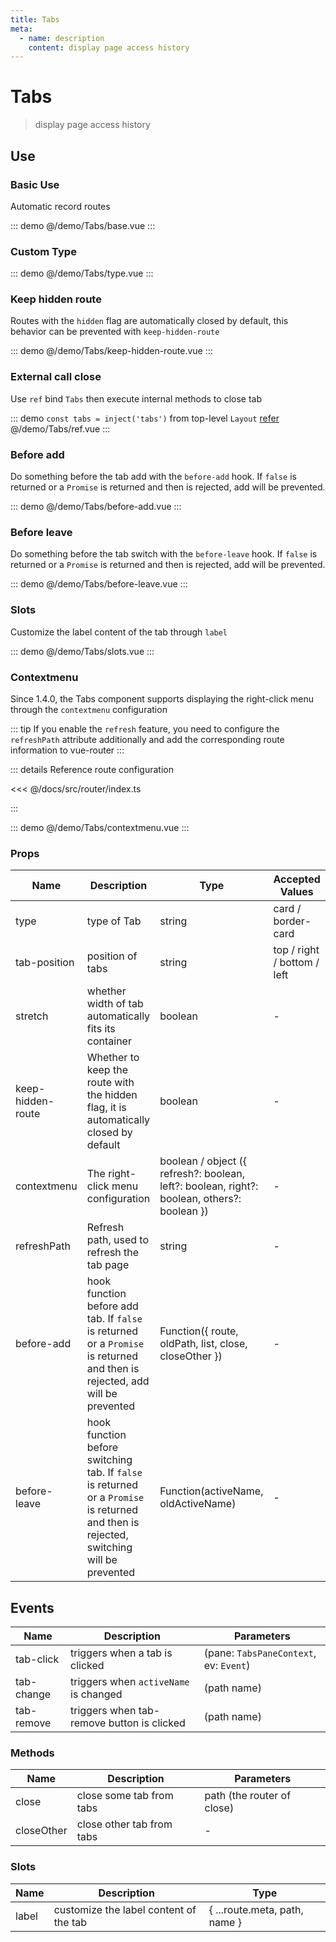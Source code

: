 ```yaml
---
title: Tabs
meta:
  - name: description
    content: display page access history
---
```


# Tabs

> display page access history

## Use

### Basic Use

Automatic record routes

::: demo
@/demo/Tabs/base.vue
:::

### Custom Type

::: demo
@/demo/Tabs/type.vue
:::

### Keep hidden route

Routes with the `hidden` flag are automatically closed by default, this behavior can be prevented with `keep-hidden-route`

::: demo
@/demo/Tabs/keep-hidden-route.vue
:::

### External call close

Use `ref` bind `Tabs` then execute internal methods to close tab

::: demo `const tabs = inject('tabs')` from top-level `Layout` [refer](https://github.com/tolking/element-pro-components/blob/master/docs/src/layout/Layout.vue)
@/demo/Tabs/ref.vue
:::

### Before add

Do something before the tab add with the `before-add` hook. If `false` is returned or a `Promise` is returned and then is rejected, add will be prevented.

::: demo
@/demo/Tabs/before-add.vue
:::

### Before leave

Do something before the tab switch with the `before-leave` hook. If `false` is returned or a `Promise` is returned and then is rejected, add will be prevented.

::: demo
@/demo/Tabs/before-leave.vue
:::

### Slots

Customize the label content of the tab through `label`

::: demo
@/demo/Tabs/slots.vue
:::

### Contextmenu

Since 1.4.0, the Tabs component supports displaying the right-click menu through the `contextmenu` configuration

::: tip
If you enable the `refresh` feature, you need to configure the `refreshPath` attribute additionally and add the corresponding route information to vue-router
:::

::: details Reference route configuration

<<< @/docs/src/router/index.ts

:::

::: demo
@/demo/Tabs/contextmenu.vue
:::

### Props

| Name              | Description                                                                                                                             | Type                                                                                        | Accepted Values             | Default |
| ----------------- | --------------------------------------------------------------------------------------------------------------------------------------- | ------------------------------------------------------------------------------------------- | --------------------------- | ------- |
| type              | type of Tab                                                                                                                             | string                                                                                      | card / border-card          | -       |
| tab-position      | position of tabs                                                                                                                        | string                                                                                      | top / right / bottom / left | top     |
| stretch           | whether width of tab automatically fits its container                                                                                   | boolean                                                                                     | -                           | false   |
| keep-hidden-route | Whether to keep the route with the hidden flag, it is automatically closed by default                                                   | boolean                                                                                     | -                           | false   |
| contextmenu       | The right-click menu configuration                                                                                                      | boolean / object ({ refresh?: boolean, left?: boolean, right?: boolean, others?: boolean }) | -                           | false   |
| refreshPath       | Refresh path, used to refresh the tab page                                                                                              | string                                                                                      | -                           | -       |
| before-add        | hook function before add tab. If `false` is returned or a `Promise` is returned and then is rejected, add will be prevented             | Function({ route, oldPath, list, close, closeOther })                                       | -                           | -       |
| before-leave      | hook function before switching tab. If `false` is returned or a `Promise` is returned and then is rejected, switching will be prevented | Function(activeName, oldActiveName)                                                         | -                           | -       |

## Events

| Name       | Description                                | Parameters                             |
| ---------- | ------------------------------------------ | -------------------------------------- |
| tab-click  | triggers when a tab is clicked             | (pane: `TabsPaneContext`, ev: `Event`) |
| tab-change | triggers when `activeName` is changed      | (path name)                            |
| tab-remove | triggers when tab-remove button is clicked | (path name)                            |

### Methods

| Name       | Description               | Parameters                 |
| ---------- | ------------------------- | -------------------------- |
| close      | close some tab from tabs  | path (the router of close) |
| closeOther | close other tab from tabs | -                          |

### Slots

| Name  | Description                            | Type                          |
| ----- | -------------------------------------- | ----------------------------- |
| label | customize the label content of the tab | { ...route.meta, path, name } |

